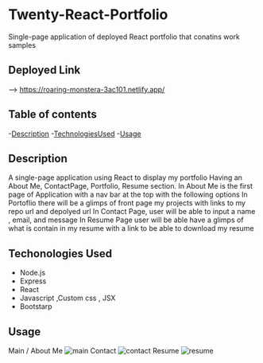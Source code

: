 # Twenty-React-Portfolio
Single-page application of deployed React portfolio that conatins work samples

## Deployed Link
--> https://roaring-monstera-3ac101.netlify.app/

## Table of contents 

-[Description](#description)
-[TechnologiesUsed](#techonologies-used)
-[Usage](#usage)

## Description
A single-page application using React to display my portfolio 
Having an About Me, ContactPage, Portfolio, Resume section.
In About Me is the first page of Application with a nav bar at the top with the following options
In Portoflio there will be a glimps of front page my projects with links to my repo url and depolyed url
In Contact Page, user will be able to input a name , email, and message 
In Resume Page user will be able have a glimps of what is contain in my resume with a link to be able to download my resume 
## Techonologies Used
- Node.js
- Express 
- React
- Javascript ,Custom css , JSX
- Bootstarp
## Usage
Main / About Me
![main]()
Contact
![contact]()
Resume
![resume]()
